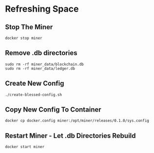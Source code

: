 # Refreshing Space


## Stop The Miner

```console
docker stop miner
```

## Remove .db directories

```console
sudo rm -rf miner_data/blockchain.db
sudo rm -rf miner_data/ledger.db
```

## Create New Config

```console
./create-blessed-config.sh
```

## Copy New Config To Container

```console
docker cp docker.config miner:/opt/miner/releases/0.1.0/sys.config
```

## Restart Miner - Let .db Directories Rebuild

```console
docker start miner
```